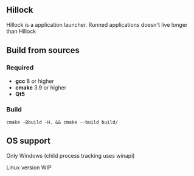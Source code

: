 ## Hillock
Hillock is a application launcher. Runned applications doesn't live longer than Hillock

## Build from sources

### Required
- **gcc** 8 or higher
- **cmake** 3.9 or higher
- **Qt5**

### Build
 
	cmake -Bbuild -H. && cmake --build build/
	
## OS support
Only Windows (child process tracking uses winapi)

Linux version WIP
